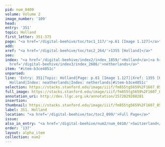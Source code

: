 ```yaml
---
pid: num_0409
volume: Volume 2
image_number: '109'
head: 
entry: '351'
topic: Holland
first_letter: 351-375
page: "<a href='/digital-beehive/toc/toc1_117/'>p.61 [Image 1.127]</a>"
add: 
xref: "<a href='/digital-beehive/toc/toc2_264/'>1355 [Holland]</a>"
see: 
index: "<a href='/digital-beehive/index2/index_1859/'>Holland</a>|<a href='/digital-beehive/index3/index_2668/'>neatherlands</a>|<a
  href='/digital-beehive/index3/index_2686/'>netherlands</a>"
item: "#item-b3ce4051c"
unparsed: 
line: 'Entry: 351|Topic: Holland|Page: p.61 [Image 1.127]|Xref: 1355 [Holland]|Index:
  Holland|Index: neatherlands|Index: netherlands|#item-b3ce4051c'
selection: https://stacks.stanford.edu/image/iiif/fm855tg5659%2F1607_0576/262,249,3055,401/full/0/default.jpg
full_image: https://stacks.stanford.edu/image/iiif/fm855tg5659%2F1607_0576/full/full/0/default.jpg
annotation_uri: http://dev.llgc.org.uk/annotation/1572029208281
insertion: 
thumbnail: https://stacks.stanford.edu/image/iiif/fm855tg5659%2F1607_0576/262,249,600,180/250,/0/default.jpg
label: 351. Holland
location: "<a href='/digital-beehive/toc/toc2_099/'>Full Page</a>"
issue: 
also_in_entry: "<a href='/digital-beehive/num2/num_0410/'>Switzerland</a>|<a href='/digital-beehive/num2/num_0411/'>Captivity</a>"
order: '137'
layout: alpha_item
collection: num2
---
```

